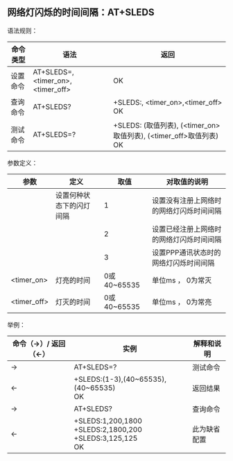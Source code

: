 ## 网络灯闪烁的时间间隔：AT+SLEDS

语法规则：

| 命令类型 | 语法                                    | 返回                                                         |
| -------- | --------------------------------------- | ------------------------------------------------------------ |
| 设置命令 | AT+SLEDS=<mode>, <timer_on>,<timer_off> | OK                                                           |
| 查询命令 | AT+SLEDS?                               | +SLEDS:<mode>, <timer_on>,<timer_off> <br>OK                 |
| 测试命令 | AT+SLEDS=?                              | +SLEDS: (<mode>取值列表), (<timer_on>取值列表), (<timer_off>取值列表) <br>OK |

 

参数定义：

| 参数        | 定义                     | 取值        | 对取值的说明                             |
| ----------- | ------------------------ | ----------- | ---------------------------------------- |
| <mode>      | 设置何种状态下的闪灯间隔 | 1           | 设置没有注册上网络时的网络灯闪烁时间间隔 |
|             |                          | 2           | 设置已经注册上网络时的网络灯闪烁时间间隔 |
|             |                          | 3           | 设置PPP通讯状态时的网络灯闪烁时间间隔    |
| <timer_on>  | 灯亮的时间               | 0或40~65535 | 单位ms ， 0为常灭                        |
| <timer_off> | 灯灭的时间               | 0或40~65535 | 单位ms ， 0为常亮                        |

 

举例：

| 命令（→）/  返回（←） | 实例                                                         | 解释和说明   |
| --------------------- | ------------------------------------------------------------ | ------------ |
| →                     | AT+SLEDS=?                                                   | 测试命令     |
| ←                     | +SLEDS:(1-3),(40~65535),(40~65535) <br>OK                    | 返回结果     |
| →                     | AT+SLEDS?                                                    | 查询命令     |
| ←                     | +SLEDS:1,200,1800<br>+SLEDS:2,1800,200<br>+SLEDS:3,125,125 <br>OK | 此为缺省配置 |
